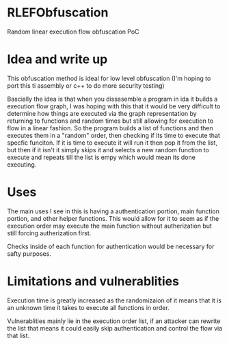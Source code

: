 # RLEFObfuscation
Random linear execution flow obfuscation PoC

# Idea and write up

This obfuscation method is ideal for low level obfuscation (I'm hoping to port this ti assembly or c++ to do more security testing)

Bascially the idea is that when you dissasemble a program in ida it builds a execution flow graph, I was hoping with this that it would be very difficult to determine how things are executed via the graph representation by returning to functions and random times but still allowing for execution to flow in a linear fashion. So the program builds a list of functions and then executes them in a "random" order, then checking if its time to execute that specfic funciton. If it is time to execute it will run it then pop it from the list, but then if it isn't it simply skips it and selects a new random function to execute and repeats till the list is empy which would mean its done executing. 

# Uses

The main uses I see in this is having a authentication portion, main function portion, and other helper functions. This would allow for it to seem as if the execution order may execute the main function without autherization but still forcing autherization first. 

Checks inside of each function for authentication would be necessary for safty purposes. 

# Limitations and vulnerablities

Execution time is greatly increased as the randomizaion of it means that it is an unknown time it takes to execute all functions in order. 

Vulnerablities mainly lie in the execution order list, if an attacker can rewrite the list that means it could easily skip authentication and control the flow via that list. 

